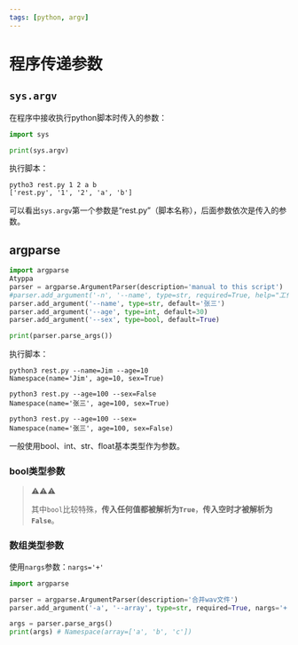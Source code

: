```yaml
---
tags: [python, argv]
---
```

# 程序传递参数

## `sys.argv`

在程序中接收执行python脚本时传入的参数：

```python
import sys

print(sys.argv)
```

执行脚本：

```shell
pytho3 rest.py 1 2 a b
['rest.py', '1', '2', 'a', 'b']
```

可以看出`sys.argv`第一个参数是“rest.py”（脚本名称），后面参数依次是传入的参数。

## argparse

```python
import argparse
Atyppa
parser = argparse.ArgumentParser(description='manual to this script')
#parser.add_argument('-n', '--name', type=str, required=True, help="工作文件夹标号，例如242")
parser.add_argument('--name', type=str, default='张三')
parser.add_argument('--age', type=int, default=30)
parser.add_argument('--sex', type=bool, default=True)

print(parser.parse_args())
```

执行脚本：

```shell
python3 rest.py --name=Jim --age=10
Namespace(name='Jim', age=10, sex=True)

python3 rest.py --age=100 --sex=False
Namespace(name='张三', age=100, sex=True)

python3 rest.py --age=100 --sex=
Namespace(name='张三', age=100, sex=False)
```

一般使用bool、int、str、float基本类型作为参数。

### bool类型参数

> ⚠️⚠️⚠️
> 
> 其中`bool`比较特殊，**传入任何值都被解析为`True`**，**传入空时才被解析为`False`**。

### 数组类型参数

使用`nargs`参数：`nargs='+'`

```python
import argparse

parser = argparse.ArgumentParser(description='合并wav文件')
parser.add_argument('-a', '--array', type=str, required=True, nargs='+', help="要合并的音频名字")

args = parser.parse_args()
print(args) # Namespace(array=['a', 'b', 'c'])
```
